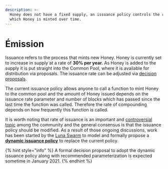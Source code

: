 ```yaml
---
description: >-
  Honey does not have a fixed supply, an issuance policy controls the rate at
  which Honey is minted over time.
---
```


# Émission

Issuance refers to the process that mints new Honey. Honey is currently set to increase in supply at a rate of **30% per year.** As Honey is added to the supply it is put straight into the Common Pool, where it is available for distribution via proposals. The issuance rate can be adjusted via [decision proposals](decisions.md). 

The current issuance policy allows anyone to call a function to mint Honey to the common pool and the amount of Honey issued depends on the issuance rate parameter and number of blocks which has passed since the last time the function was called. Therefore the rate of compounding depends on how frequently this function is called.

It is worth noting that rate of issuance is an important and [controversial topic](https://forum.1hive.org/t/discussion-honey-issuance-policy/231) among the community and the general consensus is that the issuance policy should be modified. As a result of those ongoing discussions, work has been started by the [Luna Swarm](../../community/swarms/luna.md) to model and formally propose a [**dynamic issuance policy**](planned-improvements.md#dynamic-issuance-policy) to replace the current policy. 

{% hint style="info" %}
A formal decision proposal to adopt the dynamic issuance policy along with recommended parameterization is expected sometime in January 2021.
{% endhint %}

